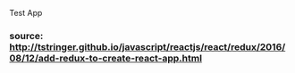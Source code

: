 Test App

### source: http://tstringer.github.io/javascript/reactjs/react/redux/2016/08/12/add-redux-to-create-react-app.html
